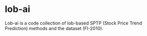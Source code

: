 # lob-ai

Lob-ai is a code collection of lob-based SPTP (Stock Price Trend Prediction) methods and the dataset (FI-2010).